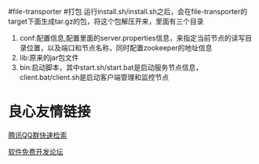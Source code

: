 #file-transporter
#打包
运行install.sh/install.sh之后，会在file-transporter的target下面生成tar.gz的包，将这个包解压开来，里面有三个目录

1. conf:配置信息,配置里面的server.properties信息，来指定当前节点的读写目录位置，以及端口和节点名称，同时配置zookeeper的地址信息
2. lib:原来的jar包文件
3. bin:启动脚本，其中start.sh/start.bat是启动服务节点信息，client.bat/client.sh是启动客户端管理和监控节点



 # 良心友情链接

[腾讯QQ群快速检索](http://u.720life.cn/s/8cf73f7c)

[软件免费开发论坛](http://u.720life.cn/s/bbb01dc0)
